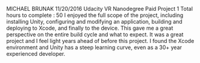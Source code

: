 MICHAEL BRUNAK
11/20/2016
Udacity VR Nanodegree Paid
Project 1
Total hours to complete : 50
I enjoyed the full scope of the project, including installing Unity, configuring and modifying an application, building and deploying to Xcode, and finally to the device.
This gave me a great perspective on the entire build cycle and what to expect. It was a great project and I feel light years ahead of before this project.
I found the Xcode environment and Unity has a steep learning curve, even as a 30+ year experienced developer.